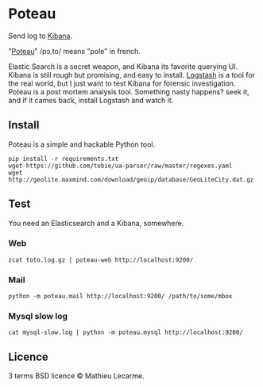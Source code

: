 Poteau
======

Send log to [Kibana](https://github.com/elasticsearch/kibana).

"[Poteau](https://fr.wiktionary.org/wiki/poteau)" /pɔ.to/ means "pole" in french.

Elastic Search is a secret weapon, and Kibana its favorite querying UI.
Kibana is still rough but promising, and easy to install.
[Logstash](http://www.logstash.net/) is a tool for the real world,
but I just want to test Kibana for forensic investigation.
Poteau is a post mortem analysis tool. Something nasty happens? seek it,
and if it cames back, install Logstash and watch it.


Install
-------

Poteau is a simple and hackable Python tool.

    pip install -r requirements.txt
    wget https://github.com/tobie/ua-parser/raw/master/regexes.yaml
    wget http://geolite.maxmind.com/download/geoip/database/GeoLiteCity.dat.gz

Test
----

You need an Elasticsearch and a Kibana, somewhere.

### Web

    zcat toto.log.gz | poteau-web http://localhost:9200/

### Mail

    python -m poteau.mail http://localhost:9200/ /path/to/some/mbox

### Mysql slow log

    cat mysql-slow.log | python -m poteau.mysql http://localhost:9200/

Licence
-------

3 terms BSD licence © Mathieu Lecarme.
